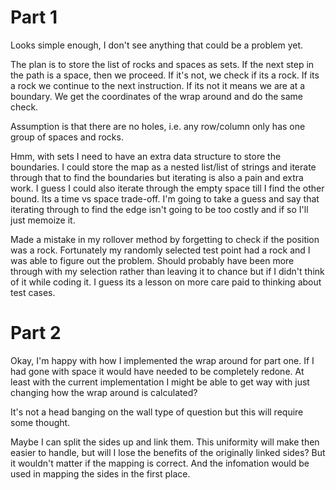 # Part 1

Looks simple enough, I don't see anything that could be a problem yet.

The plan is to store the list of rocks and spaces as sets. 
If the next step in the path is a space, then we proceed.
If it's not, we check if its a rock.
If its a rock we continue to the next instruction.
If its not it means we are at a boundary.
We get the coordinates of the wrap around and do the same check.

Assumption is that there are no holes, i.e. any row/column only has one group of spaces and rocks.

Hmm, with sets I need to have an extra data structure to store the boundaries.
I could store the map as a nested list/list of strings and iterate through that to find the boundaries but iterating is also a pain and extra work.
I guess I could also iterate through the empty space till I find the other bound.
Its a time vs space trade-off.
I'm going to take a guess and say that iterating through to find the edge isn't going to be too costly and if so I'll just memoize it.

Made a mistake in my rollover method by forgetting to check if the position was a rock.
Fortunately my randomly selected test point had a rock and I was able to figure out the problem.
Should probably have been more through with my selection rather than leaving it to chance but if I didn't think of it while coding it.
I guess its a lesson on more care paid to thinking about test cases.

# Part 2

Okay, I'm happy with how I implemented the wrap around for part one.
If I had gone with space it would have needed to be completely redone.
At least with the current implementation I might be able to get way with just changing how the wrap around is calculated?

It's not a head banging on the wall type of question but this will require some thought.

Maybe I can split the sides up and link them. 
This uniformity will make then easier to handle, but will I lose the benefits of the originally linked sides?
But it wouldn't matter if the mapping is correct.
And the infomation would be used in mapping the sides in the first place.

